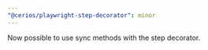 ```yaml
---
"@cerios/playwright-step-decorator": minor
---
```


Now possible to use sync methods with the step decorator.
